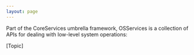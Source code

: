 ```yaml
---
layout: page
---
```




Part of the CoreServices umbrella framework, OSServices is a collection of APIs for dealing with low-level system operations:

[Topic]
